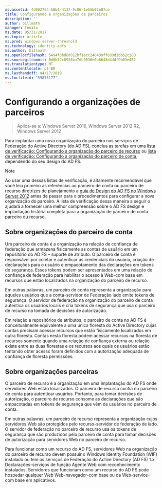 ```yaml
---
ms.assetid: 4d002764-58b4-4137-9c86-1e55b02e07ce
title: Configurando a organizações de parceiros
description: ''
author: billmath
manager: femila
ms.date: 05/31/2017
ms.topic: article
ms.prod: windows-server-threshold
ms.technology: identity-adfs
ms.author: billmath
ms.openlocfilehash: 5494f3bd8d012bf1ecc240439ff880d1bb52c280
ms.sourcegitcommit: 0d0b32c8986ba7db9536e0b8648d4ddf9b03e452
ms.translationtype: MT
ms.contentlocale: pt-BR
ms.lasthandoff: 04/17/2019
ms.locfileid: "59875177"
---
```

# <a name="configuring-partner-organizations"></a>Configurando a organizações de parceiros

>Aplica-se a: Windows Server 2016, Windows Server 2012 R2, Windows Server 2012

Para implantar uma nova organização do parceiro nos serviços de Federação do Active Directory \(do AD FS\), conclua as tarefas em uma [lista de verificação: Configurando a organização do parceiro de recurso](Checklist--Configuring-the-Resource-Partner-Organization.md) ou [lista de verificação: Configurando a organização do parceiro de conta](Checklist--Configuring-the-Account-Partner-Organization.md), dependendo do seu design do AD FS.  
  
> [!NOTE]  
> Ao usar uma dessas listas de verificação, é altamente recomendável que você leia primeiro as referências ao parceiro de conta ou parceiro de recurso diretrizes de planejamento a [guia de Design do AD FS no Windows Server 2012](https://technet.microsoft.com/library/dd807036.aspx) antes de passar para o procedimentos para configurar a nova organização do parceiro. A lista de verificação dessa maneira a seguir o ajudará a fornecer uma melhor compreensão sobre o AD FS design e implantação história completa para a organização de parceiro de conta parceiro ou recurso.  
  
## <a name="about-account-partner-organizations"></a>Sobre organizações do parceiro de conta  
Um parceiro de conta é a organização na relação de confiança de federação que armazena fisicamente as contas de usuário em um repositório do AD FS – suporte de atributo. O parceiro de conta é responsável por coletar e autenticar as credenciais do usuário, criação de declarações para o usuário e empacotamento das declarações em tokens de segurança. Esses tokens podem ser apresentados em uma relação de confiança de federação para habilitar o acesso à Web\-com base em recursos que estão localizados na organização do parceiro de recurso.  
  
Em outras palavras, um parceiro de conta representa a organização para aqueles usuários que a conta\-servidor de Federação lado emite tokens de segurança. O servidor de federação na organização do parceiro de conta autentica os usuários locais e cria tokens de segurança que usa o parceiro de recurso na tomada de decisões de autorização.  
  
Em relação a repositórios de atributos, o parceiro de conta no AD FS é conceitualmente equivalente a uma única floresta do Active Directory cujas contas precisam acessar recursos que estão fisicamente localizados em outra floresta. Contas nesta floresta podem acessar recursos na floresta de recursos somente quando uma relação de confiança externa ou relação existe entre as duas florestas e os recursos aos quais os usuários estão tentando obter acesso foram definidos com a autorização adequada de confiança de floresta permissões.  
  
## <a name="about-resource-partner-organizations"></a>Sobre organizações parceiras  
O parceiro de recurso é a organização em uma implantação do AD FS onde servidores Web estão localizados. O parceiro de recurso confia no parceiro de conta para autenticar usuários. Portanto, para tomar decisões de autorização, o parceiro de recurso consome as declarações que são empacotadas em tokens de segurança que vêm de usuários no parceiro de conta.  
  
Em outras palavras, um parceiro de recurso representa a organização cujos servidores Web são protegidos pelo recurso\-servidor de federação de lado. O servidor de federação no parceiro de recurso usa os tokens de segurança que são produzidos pelo parceiro de conta para tomar decisões de autorização para servidores Web no parceiro de recurso.  
  
Para funcionar como um recurso do AD FS, servidores Web na organização do parceiro de recurso devem possuir o Windows Identity Foundation \(WIF\) instalado ou tem os serviços de Federação do Active Directory \(AD FS\) 1.x Declarações\-serviços de função Agente Web com reconhecimento instalados. Servidores que funcionam como um recurso do AD FS pode hospedar qualquer Web Web\-navegador\-com base ou da Web\-service\-com base em aplicativos.  
